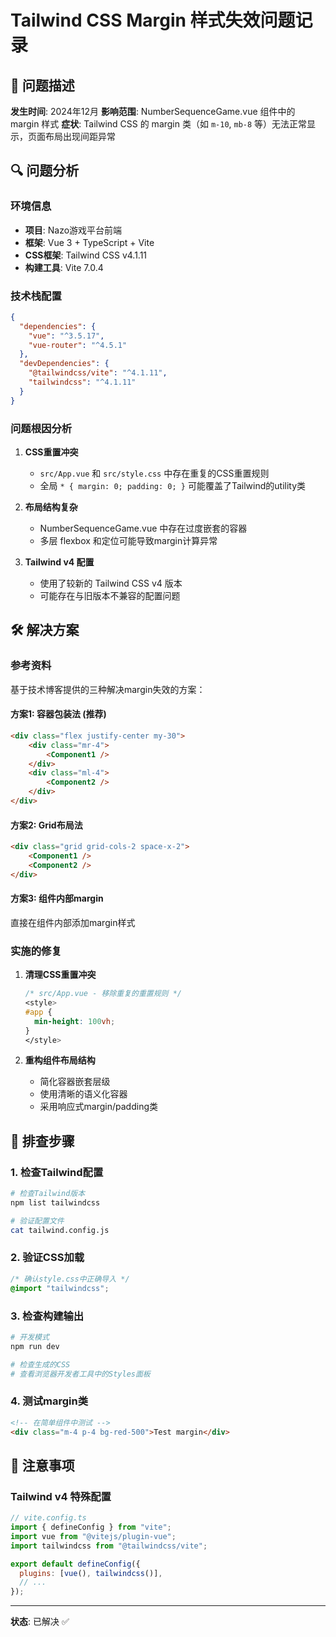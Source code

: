 # Tailwind CSS Margin 样式失效问题记录

## 📝 问题描述

**发生时间**: 2024年12月
**影响范围**: NumberSequenceGame.vue 组件中的 margin 样式
**症状**: Tailwind CSS 的 margin 类（如 `m-10`, `mb-8` 等）无法正常显示，页面布局出现间距异常

## 🔍 问题分析

### 环境信息
- **项目**: Nazo游戏平台前端
- **框架**: Vue 3 + TypeScript + Vite
- **CSS框架**: Tailwind CSS v4.1.11
- **构建工具**: Vite 7.0.4

### 技术栈配置
```json
{
  "dependencies": {
    "vue": "^3.5.17",
    "vue-router": "^4.5.1"
  },
  "devDependencies": {
    "@tailwindcss/vite": "^4.1.11",
    "tailwindcss": "^4.1.11"
  }
}
```

### 问题根因分析

1. **CSS重置冲突**
   - `src/App.vue` 和 `src/style.css` 中存在重复的CSS重置规则
   - 全局 `* { margin: 0; padding: 0; }` 可能覆盖了Tailwind的utility类

2. **布局结构复杂**
   - NumberSequenceGame.vue 中存在过度嵌套的容器
   - 多层 flexbox 和定位可能导致margin计算异常

3. **Tailwind v4 配置**
   - 使用了较新的 Tailwind CSS v4 版本
   - 可能存在与旧版本不兼容的配置问题

## 🛠️ 解决方案

### 参考资料
基于技术博客提供的三种解决margin失效的方案：

#### 方案1: 容器包装法 (推荐)
```html
<div class="flex justify-center my-30">
    <div class="mr-4">
        <Component1 />
    </div>        
    <div class="ml-4">
        <Component2 />
    </div>
</div>
```

#### 方案2: Grid布局法
```html
<div class="grid grid-cols-2 space-x-2">
    <Component1 />
    <Component2 />
</div>
```

#### 方案3: 组件内部margin
直接在组件内部添加margin样式

### 实施的修复

1. **清理CSS重置冲突**
   ```css
   /* src/App.vue - 移除重复的重置规则 */
   <style>
   #app {
     min-height: 100vh;
   }
   </style>
   ```

2. **重构组件布局结构**
   - 简化容器嵌套层级
   - 使用清晰的语义化容器
   - 采用响应式margin/padding类

## 🔧 排查步骤

### 1. 检查Tailwind配置
```bash
# 检查Tailwind版本
npm list tailwindcss

# 验证配置文件
cat tailwind.config.js
```

### 2. 验证CSS加载
```css
/* 确认style.css中正确导入 */
@import "tailwindcss";
```

### 3. 检查构建输出
```bash
# 开发模式
npm run dev

# 检查生成的CSS
# 查看浏览器开发者工具中的Styles面板
```

### 4. 测试margin类
```html
<!-- 在简单组件中测试 -->
<div class="m-4 p-4 bg-red-500">Test margin</div>
```

## 🚨 注意事项

### Tailwind v4 特殊配置
```javascript
// vite.config.ts
import { defineConfig } from "vite";
import vue from "@vitejs/plugin-vue";
import tailwindcss from "@tailwindcss/vite";

export default defineConfig({
  plugins: [vue(), tailwindcss()],
  // ...
});
```

---

**状态**: 已解决 ✅ 